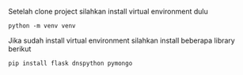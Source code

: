 Setelah clone project silahkan install virtual environment dulu
    
    python -m venv venv

Jika sudah install virtual environment silahkan install beberapa library berikut

    pip install flask dnspython pymongo
    